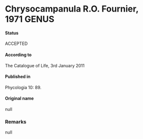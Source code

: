 Chrysocampanula R.O. Fournier, 1971 GENUS
=======

#### Status
ACCEPTED

#### According to
The Catalogue of Life, 3rd January 2011

#### Published in
Phycologia 10: 89.

#### Original name
null

### Remarks
null
